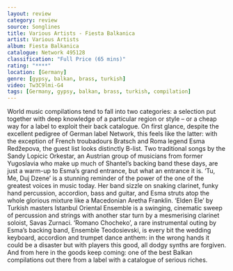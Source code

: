 ```yaml
---
layout: review
category: review
source: Songlines
title: Various Artists - Fiesta Balkanica
artist: Various Artists
album: Fiesta Balkanica
catalogue: Network 495128
classification: "Full Price (65 mins)"
rating: "****"
location: [Germany]
genre: [gypsy, balkan, brass, turkish]
video: Tw3C9lmi-G4
tags: [Germany, gypsy, balkan, brass, turkish, compilation]
---
```


World music compilations tend to fall into two categories: a selection put together with deep knowledge of a particular region or style – or a cheap way for a label to exploit their back catalogue. On first glance, despite the excellent pedigree of German label Network, this feels like the latter: with the exception of French troubadours Bratsch and Roma legend Esma Redžepova, the guest list looks distinctly B-list. Two traditional songs by the Sandy Lopicic Orkestar, an Austrian group of musicians from former Yugoslavia who make up much of Shantel’s backing band these days, are just a warm-up to Esma’s grand entrance, but what an entrance it is. ‘Tu, Me, Duj Dzene’ is a stunning reminder of the power of the one of the greatest voices in music today. Her band sizzle on snaking clarinet, funky hand percussion, accordion, bass and guitar, and Esma struts atop the whole glorious mixture like a Macedonian Aretha Franklin. ‘Elden Ele’ by Turkish masters Istanbul Oriental Ensemble is a swinging, cinematic sweep of percussion and strings with another star turn by a mesmerising clarinet soloist, Savas Zurnaci. ‘Romano Chocheko’, a rare instrumental outing by Esma’s backing band, Ensemble Teodosievski, is every bit the wedding keyboard, accordion and trumpet dance anthem: in the wrong hands it could be a disaster but with players this good, all dodgy synths are forgiven. And from here in the goods keep coming: one of the best Balkan compilations out there from a label with a catalogue of serious riches.